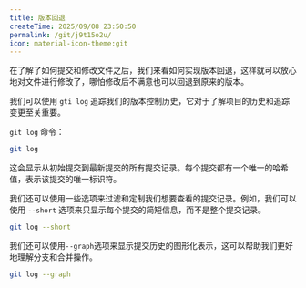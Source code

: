 ```yaml
---
title: 版本回退
createTime: 2025/09/08 23:50:50
permalink: /git/j9t15o2u/
icon: material-icon-theme:git
---
```


在了解了如何提交和修改文件之后，我们来看如何实现版本回退，这样就可以放心地对文件进行修改了，哪怕修改后不满意也可以回退到原来的版本。

我们可以使用 `gti log` 追踪我们的版本控制历史，它对于了解项目的历史和追踪变更至关重要。

`git log` 命令：
```bash
git log
```
这会显示从初始提交到最新提交的所有提交记录。每个提交都有一个唯一的哈希值，表示该提交的唯一标识符。

我们还可以使用一些选项来过滤和定制我们想要查看的提交记录。例如，我们可以使用 `--short` 选项来只显示每个提交的简短信息，而不是整个提交记录。
```bash
git log --short
```

我们还可以使用`--graph`选项来显示提交历史的图形化表示，这可以帮助我们更好地理解分支和合并操作。
```bash
git log --graph
```